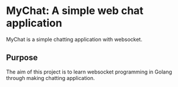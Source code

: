 # MyChat: A simple web chat application

  MyChat is a simple chatting application with websocket. 

## Purpose

  The aim of this project is to learn websocket programming in Golang through making chatting application.